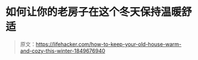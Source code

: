 # 如何让你的老房子在这个冬天保持温暖舒适

> 原文：<https://lifehacker.com/how-to-keep-your-old-house-warm-and-cozy-this-winter-1849676940>